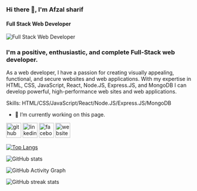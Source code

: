 ### Hi there 👋, I'm Afzal sharif
#### Full Stack Web Developer
![Full Stack Web Developer](https://media.licdn.com/dms/image/D5616AQGBq2BP13E1VQ/profile-displaybackgroundimage-shrink_350_1400/0/1670484865071?e=1684368000&v=beta&t=Ug4AtEjdbpQFAD2lW8K_KIBGrh36fU2hb0ZRvJkqit4)

### I'm a positive, enthusiastic, and complete Full-Stack web developer.
As a web developer, I have a passion for creating visually appealing, functional, and secure websites and web applications. With my expertise in HTML, CSS, JavaScript, React, Node.JS, Express.JS, and MongoDB I can develop powerful, high-performance web sites and web applications.  

Skills: HTML/CSS/JavaScript/React/Node.JS/Express.JS/MongoDB

- 🔭 I’m currently working on this page. 


[<img src='https://cdn.jsdelivr.net/npm/simple-icons@3.0.1/icons/github.svg' alt='github' height='40'>](https://github.com/FreeDom-Coder007)  [<img src='https://cdn.jsdelivr.net/npm/simple-icons@3.0.1/icons/linkedin.svg' alt='linkedin' height='40'>](https://www.linkedin.com/in/https://www.linkedin.com/in/afzal-sharif-full-stack-developer//)  [<img src='https://cdn.jsdelivr.net/npm/simple-icons@3.0.1/icons/facebook.svg' alt='facebook' height='40'>](https://www.facebook.com/mohummad.afzal.12)  [<img src='https://cdn.jsdelivr.net/npm/simple-icons@3.0.1/icons/icloud.svg' alt='website' height='40'>](https://afzal-sharif.netlify.app/)  

[![Top Langs](https://github-readme-stats.vercel.app/api/top-langs/?username=FreeDom-Coder007)](https://github.com/anuraghazra/github-readme-stats)

![GitHub stats](https://github-readme-stats.vercel.app/api?username=FreeDom-Coder007&show_icons=true)  

![GitHub Activity Graph](https://activity-graph.herokuapp.com/graph?username=FreeDom-Coder007)  

![GitHub streak stats](https://streak-stats.demolab.com/?user=FreeDom-Coder007)  
